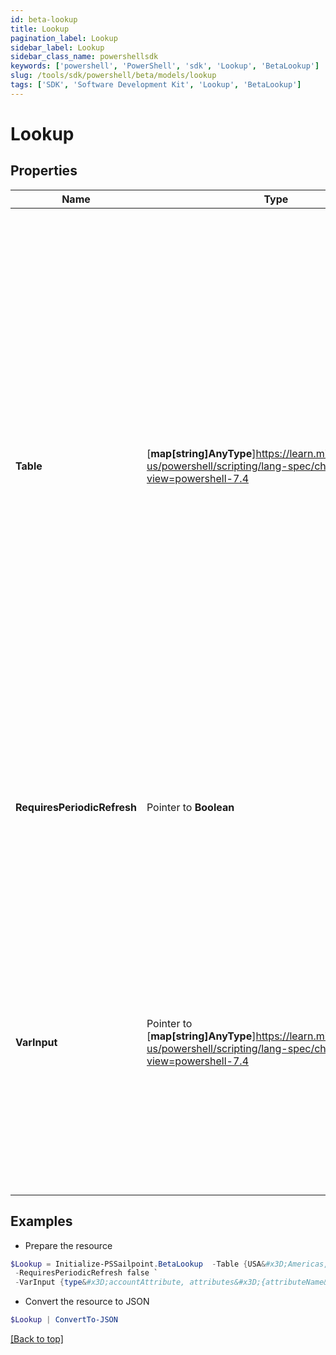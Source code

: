 ```yaml
---
id: beta-lookup
title: Lookup
pagination_label: Lookup
sidebar_label: Lookup
sidebar_class_name: powershellsdk
keywords: ['powershell', 'PowerShell', 'sdk', 'Lookup', 'BetaLookup'] 
slug: /tools/sdk/powershell/beta/models/lookup
tags: ['SDK', 'Software Development Kit', 'Lookup', 'BetaLookup']
---
```



# Lookup

## Properties

Name | Type | Description | Notes
------------ | ------------- | ------------- | -------------
**Table** |  [**map[string]AnyType**]https://learn.microsoft.com/en-us/powershell/scripting/lang-spec/chapter-04?view=powershell-7.4 | This is a JSON object of key-value pairs. The key is the string that will attempt to be matched to the input, and the value is the output string that should be returned if the key is matched   >**Note** the use of the optional default key value here; if none of the three countries in the above example match the input string, the transform will return ""Unknown Region"" for the attribute that is mapped to this transform.  | [required]
**RequiresPeriodicRefresh** |  Pointer to **Boolean** | A value that indicates whether the transform logic should be re-evaluated every evening as part of the identity refresh process | [optional] [default to $false]
**VarInput** |  Pointer to [**map[string]AnyType**]https://learn.microsoft.com/en-us/powershell/scripting/lang-spec/chapter-04?view=powershell-7.4 | This is an optional attribute that can explicitly define the input data which will be fed into the transform logic. If input is not provided, the transform will take its input from the source and attribute combination configured via the UI. | [optional] 

## Examples

- Prepare the resource
```powershell
$Lookup = Initialize-PSSailpoint.BetaLookup  -Table {USA&#x3D;Americas, FRA&#x3D;EMEA, AUS&#x3D;APAC, default&#x3D;Unknown Region} `
 -RequiresPeriodicRefresh false `
 -VarInput {type&#x3D;accountAttribute, attributes&#x3D;{attributeName&#x3D;first_name, sourceName&#x3D;Source}}
```

- Convert the resource to JSON
```powershell
$Lookup | ConvertTo-JSON
```


[[Back to top]](#) 

